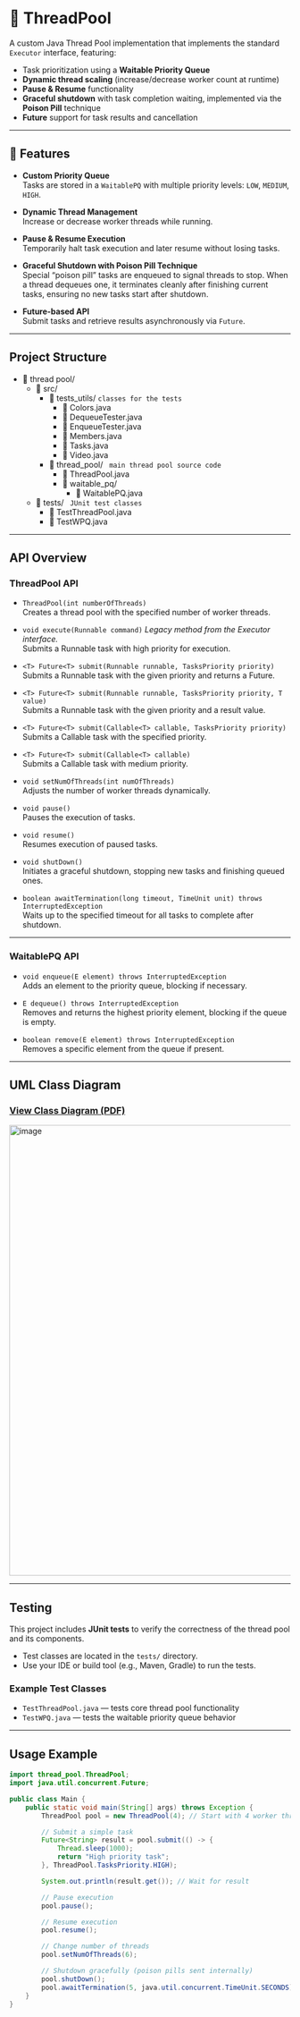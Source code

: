 # 🧵 ThreadPool

A custom Java Thread Pool implementation that implements the standard `Executor` interface, featuring:

- Task prioritization using a **Waitable Priority Queue**  
- **Dynamic thread scaling** (increase/decrease worker count at runtime)  
- **Pause & Resume** functionality  
- **Graceful shutdown** with task completion waiting, implemented via the **Poison Pill** technique  
- **Future** support for task results and cancellation  

---

## 📌 Features

- **Custom Priority Queue**  
  Tasks are stored in a `WaitablePQ` with multiple priority levels: `LOW`, `MEDIUM`, `HIGH`.

- **Dynamic Thread Management**  
  Increase or decrease worker threads while running.

- **Pause & Resume Execution**  
  Temporarily halt task execution and later resume without losing tasks.

- **Graceful Shutdown with Poison Pill Technique**  
  Special “poison pill” tasks are enqueued to signal threads to stop. When a thread dequeues one, it terminates cleanly after finishing current tasks, ensuring no new tasks start after shutdown.

- **Future-based API**  
  Submit tasks and retrieve results asynchronously via `Future`.

---

## Project Structure

- 📁 thread pool/
  - 📁 src/
    - 📁 tests_utils/ `classes for the tests`
      - 📄 Colors.java
      - 📄 DequeueTester.java
      - 📄 EnqueueTester.java
      - 📄 Members.java
      - 📄 Tasks.java
      - 📄 Video.java
    - 📁 thread_pool/ ` main thread pool source code`
      - 📄 ThreadPool.java
      - 📁 waitable_pq/
        - 📄 WaitablePQ.java
  - 📁 tests/ ` JUnit test classes`
    - 📄 TestThreadPool.java
    - 📄 TestWPQ.java

---

## API Overview

### ThreadPool API

- `ThreadPool(int numberOfThreads)`  
  Creates a thread pool with the specified number of worker threads.

- `void execute(Runnable command)`  *Legacy method from the Executor interface.*  
  Submits a Runnable task with high priority for execution.

- `<T> Future<T> submit(Runnable runnable, TasksPriority priority)`  
  Submits a Runnable task with the given priority and returns a Future.

- `<T> Future<T> submit(Runnable runnable, TasksPriority priority, T value)`  
  Submits a Runnable task with the given priority and a result value.

- `<T> Future<T> submit(Callable<T> callable, TasksPriority priority)`  
  Submits a Callable task with the specified priority.

- `<T> Future<T> submit(Callable<T> callable)`  
  Submits a Callable task with medium priority.

- `void setNumOfThreads(int numOfThreads)`  
  Adjusts the number of worker threads dynamically.

- `void pause()`  
  Pauses the execution of tasks.

- `void resume()`  
  Resumes execution of paused tasks.

- `void shutDown()`  
  Initiates a graceful shutdown, stopping new tasks and finishing queued ones.

- `boolean awaitTermination(long timeout, TimeUnit unit) throws InterruptedException`  
  Waits up to the specified timeout for all tasks to complete after shutdown.

---

### WaitablePQ API

- `void enqueue(E element) throws InterruptedException`  
  Adds an element to the priority queue, blocking if necessary.

- `E dequeue() throws InterruptedException`  
  Removes and returns the highest priority element, blocking if the queue is empty.

- `boolean remove(E element) throws InterruptedException`  
  Removes a specific element from the queue if present.

---

## UML Class Diagram

### [View Class Diagram (PDF)](docs/Thread%20Pool%20Class%20Diagram.pdf)
<img width="894" height="806" alt="image" src="https://github.com/user-attachments/assets/325daec0-b945-4ba7-b4f6-17007968996c" />

---

## Testing

This project includes **JUnit tests** to verify the correctness of the thread pool and its components.

- Test classes are located in the `tests/` directory.
- Use your IDE or build tool (e.g., Maven, Gradle) to run the tests.

### Example Test Classes

- `TestThreadPool.java` — tests core thread pool functionality  
- `TestWPQ.java` — tests the waitable priority queue behavior

---

## Usage Example

```java
import thread_pool.ThreadPool;
import java.util.concurrent.Future;

public class Main {
    public static void main(String[] args) throws Exception {
        ThreadPool pool = new ThreadPool(4); // Start with 4 worker threads

        // Submit a simple task
        Future<String> result = pool.submit(() -> {
            Thread.sleep(1000);
            return "High priority task";
        }, ThreadPool.TasksPriority.HIGH);

        System.out.println(result.get()); // Wait for result

        // Pause execution
        pool.pause();

        // Resume execution
        pool.resume();

        // Change number of threads
        pool.setNumOfThreads(6);

        // Shutdown gracefully (poison pills sent internally)
        pool.shutDown();
        pool.awaitTermination(5, java.util.concurrent.TimeUnit.SECONDS);
    }
}
```
